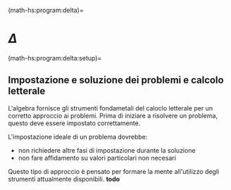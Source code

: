 (math-hs:program:delta)=
# $\Delta$

(math-hs:program:delta:setup)=
## Impostazione e soluzione dei problemi e calcolo letterale
L'algebra fornisce gli strumenti fondametali del caloclo letterale per un corretto approccio ai problemi. Prima di iniziare a risolvere un problema, questo deve essere impostato correttamente.

L'impostazione ideale di un problema dovrebbe:
- non richiedere altre fasi di impostazione durante la soluzione
- non fare affidamento su valori particolari non necesari

Questo tipo di approccio è pensato per formare la mente all'utilizzo degli strumenti attualmente disponibili. **todo**

